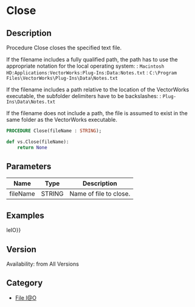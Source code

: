 # Close

## Description
Procedure Close closes the specified text file.


If the filename includes a fully qualified path, the path has to use the appropriate notation for the local operating system:
: <code>Macintosh HD:Applications:VectorWorks:Plug-Ins:Data:Notes.txt</code>
: <code>C:\Program Files\VectorWorks\Plug-Ins\Data\Notes.txt</code>


If the filename includes a path relative to the location of the VectorWorks executable, the subfolder delimiters have to be backslashes:
: <code>Plug-Ins\Data\Notes.txt</code>


If the filename does not include a path, the file is assumed to exist in the same folder as the VectorWorks executable.

```pascal
PROCEDURE Close(fileName : STRING);
```

```python
def vs.Close(fileName):
    return None
```

## Parameters
|Name|Type|Description|
|---|---|---|
|fileName|STRING|Name of file to close.|

## Examples
leIO}}

## Version
Availability: from All Versions

## Category
* [File I@O](../Categories/File%20IO.md)
